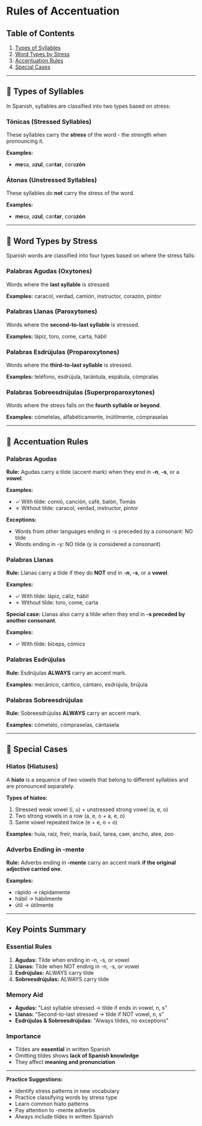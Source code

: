 # Rules of Accentuation

## Table of Contents

1. [Types of Syllables](#-types-of-syllables)
2. [Word Types by Stress](#-word-types-by-stress)
3. [Accentuation Rules](#-accentuation-rules)
4. [Special Cases](#-special-cases)

---

## 🔹 Types of Syllables

In Spanish, syllables are classified into two types based on stress:

### Tónicas (Stressed Syllables)

These syllables carry the **stress** of the word - the strength when pronouncing it.

**Examples:**

- **me**sa, a**zul**, can**tar**, cora**zón**

### Átonas (Unstressed Syllables)

These syllables do **not** carry the stress of the word.

**Examples:**

- **me**sa, a**zul**, can**tar**, cora**zón**

---

## 🔹 Word Types by Stress

Spanish words are classified into four types based on where the stress falls:

### Palabras Agudas (Oxytones)

Words where the **last syllable** is stressed.

**Examples:** caracol, verdad, camión, instructor, corazón, pintor

### Palabras Llanas (Paroxytones)

Words where the **second-to-last syllable** is stressed.

**Examples:** lápiz, toro, come, carta, hábil

### Palabras Esdrújulas (Proparoxytones)

Words where the **third-to-last syllable** is stressed.

**Examples:** teléfono, esdrújula, tarántula, espátula, cómpralas

### Palabras Sobreesdrújulas (Superproparoxytones)

Words where the stress falls on the **fourth syllable or beyond**.

**Examples:** cómetelas, alfabéticamente, inútilmente, cómpraselas

---

## 🔹 Accentuation Rules

### Palabras Agudas

**Rule:** Agudas carry a tilde (accent mark) when they end in **-n**, **-s**, or a **vowel**.

**Examples:**

- ✓ With tilde: comió, canción, café, balón, Tomás
- ✗ Without tilde: caracol, verdad, instructor, pintor

**Exceptions:**

- Words from other languages ending in -s preceded by a consonant: NO tilde
- Words ending in -y: NO tilde (y is considered a consonant)

### Palabras Llanas

**Rule:** Llanas carry a tilde if they do **NOT** end in **-n**, **-s**, or a **vowel**.

**Examples:**

- ✓ With tilde: lápiz, cáliz, hábil  
- ✗ Without tilde: toro, come, carta

**Special case:** Llanas also carry a tilde when they end in **-s preceded by another consonant**.

**Examples:**

- ✓ With tilde: bíceps, cómics

### Palabras Esdrújulas

**Rule:** Esdrújulas **ALWAYS** carry an accent mark.

**Examples:** mecánico, cántico, cántaro, esdrújula, brújula

### Palabras Sobreesdrújulas

**Rule:** Sobreesdrújulas **ALWAYS** carry an accent mark.

**Examples:** cómetelo, cómpraselas, cántasela

---

## 🔹 Special Cases

### Hiatos (Hiatuses)

A **hiato** is a sequence of two vowels that belong to different syllables and are pronounced separately.

**Types of hiatos:**

1. Stressed weak vowel (i, u) + unstressed strong vowel (a, e, o)
2. Two strong vowels in a row (a, e, o + a, e, o)  
3. Same vowel repeated twice (e + e, o + o)

**Examples:** huía, raíz, freír, maría, baúl, tarea, caer, ancho, alee, zoo

### Adverbs Ending in -mente

**Rule:** Adverbs ending in **-mente** carry an accent mark **if the original adjective carried one**.

**Examples:**

- rápido → rápidamente
- hábil → hábilmente  
- útil → útilmente

---

## Key Points Summary

### Essential Rules

1. **Agudas:** Tilde when ending in -n, -s, or vowel
2. **Llanas:** Tilde when NOT ending in -n, -s, or vowel
3. **Esdrújulas:** ALWAYS carry tilde
4. **Sobreesdrújulas:** ALWAYS carry tilde

### Memory Aid

- **Agudas:** "Last syllable stressed → tilde if ends in vowel, n, s"
- **Llanas:** "Second-to-last stressed → tilde if NOT vowel, n, s"
- **Esdrújulas & Sobreesdrújulas:** "Always tildes, no exceptions"

### Importance

- Tildes are **essential** in written Spanish
- Omitting tildes shows **lack of Spanish knowledge**
- They affect **meaning and pronunciation**

---

**Practice Suggestions:**

- Identify stress patterns in new vocabulary
- Practice classifying words by stress type
- Learn common hiato patterns
- Pay attention to -mente adverbs
- Always include tildes in written Spanish
